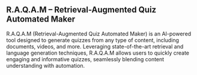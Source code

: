 ## R.A.Q.A.M – Retrieval-Augmented Quiz Automated Maker
R.A.Q.A.M (Retrieval-Augmented Quiz Automated Maker) is an AI-powered tool designed to generate quizzes from any type of content, including documents, videos, and more. Leveraging state-of-the-art retrieval and language generation techniques, R.A.Q.A.M allows users to quickly create engaging and informative quizzes, seamlessly blending content understanding with automation.